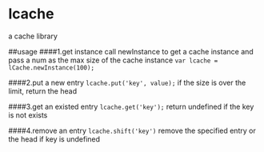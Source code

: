 # lcache
a cache library

##usage
####1.get instance
call newInstance to get a cache instance and pass a num as the max size of the cache instance
`var lcache = lCache.newInstance(100);`

####2.put a new entry
`lcache.put('key', value);`
if the size is over the limit, return the head

####3.get an existed entry
`lcache.get('key');`
return undefined if the key is not exists

####4.remove an entry
`lcache.shift('key')`
remove the specified entry or the head if key is undefined
